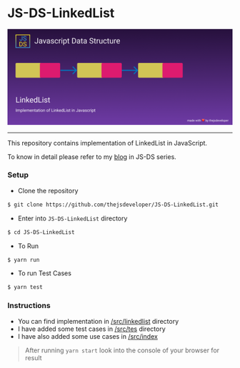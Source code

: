 # JS-DS-LinkedList

![linkedlist-js-ds](https://github.com/thejsdeveloper/JS-DS-LinkedList/blob/main/src/assets/images/linkedlist.png)

----

This repository contains implementation of LinkedList in JavaScript. 

To know in detail please refer to my [blog](https://dev.to/thejsdeveloper/js-ds-linkedlist-2del-temp-slug-3261853?preview=9f2fca9e37da7251cef925288e431843b65ce5343027548fb6f0dda835f8b383e64728d93b58b6e32f7b8750da0bbf1083fe9f95dc84199c2974c41c) in JS-DS series. 


### Setup 

* Clone the repository

```sh
$ git clone https://github.com/thejsdeveloper/JS-DS-LinkedList.git
```

* Enter into `JS-DS-LinkedList` directory

```sh 
$ cd JS-DS-LinkedList
```

* To Run 

```sh
$ yarn run 
```

* To run Test Cases 

```sh
$ yarn test
```

### Instructions 

* You can find implementation in [/src/linkedlist](https://github.com/thejsdeveloper/JS-DS-LinkedList/tree/main/src/linkedlist) directory
* I have added some test cases in [/src/tes](https://github.com/thejsdeveloper/JS-DS-LinkedList/tree/main/src/test) directory
* I have also added some use cases in [/src/index](https://github.com/thejsdeveloper/JS-DS-LinkedList/blob/00b470bb6c2a9d9c4ad627f185603837d3c074a0/src/index.js#L51)

> After running `yarn start` look into the console of your browser for result


